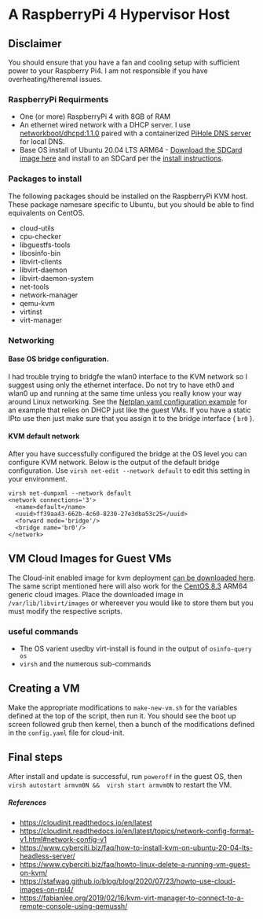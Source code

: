 
# A RaspberryPi 4 Hypervisor Host
##  Disclaimer
You should ensure that you have a fan and cooling setup with sufficient power to your Raspberry Pi4. I am not responsible if you have overheating/theremal issues.

### RaspberryPi Requirments
* One (or more) RaspberryPi 4 with 8GB of RAM
* An ethernet wired network with a DHCP server. I  use [networkboot/dhcpd:1.1.0](https://hub.docker.com/layers/networkboot/dhcpd/1.1.0/images/sha256-13b80e3902ab241f464c7969bae0043a329da7d16c7ce44ba65cb4ba524d41a8?context=explore) paired with a containerized [PiHole DNS server](https://hub.docker.com/r/pihole/pihole) for local DNS. 
* Base OS install of Ubuntu 20.04 LTS ARM64 - [Download the SDCard image here](https://cdimage.ubuntu.com/releases/20.04.2/release/ubuntu-20.04.2-preinstalled-server-arm64+raspi.img.xz) and install to an SDCard per the [install instructions](https://ubuntu.com/download/raspberry-pi).

### Packages to install
The following packages should be installed on the RaspberryPi KVM host. These package namesare specific to Ubuntu, but you should be able to find equivalents on CentOS. 

* cloud-utils
* cpu-checker
* libguestfs-tools
* libosinfo-bin
* libvirt-clients
* libvirt-daemon
* libvirt-daemon-system
* net-tools
* network-manager
* qemu-kvm
* virtinst
* virt-manager

###  Networking
#### Base OS bridge configuration.
I had trouble trying to bridgfe the wlan0 interface to the KVM network so I suggest using only the  ethernet interface.
Do not try to have eth0 and wlan0 up and running at the same time unless you really know your way around Linux networking.
See the [Netplan yaml configuration example](https://github.com/mattsn0w/KVM/blob/master/arm64_template/etc/netplan/50-cloud-init.yaml) for an example that relies on DHCP just like the guest VMs.
If you have a static IPto use then just make sure that you assign it to the bridge interface ( `br0` ).

#### KVM default network
After you have successfully configured the bridge at the OS level you can configure KVM network. Below is the output of the default bridge configuration.
Use `virsh net-edit --network default` to edit this setting in your environment.

```
virsh net-dumpxml --network default 
<network connections='3'>
  <name>default</name>
  <uuid>ff39aa43-662b-4c60-8230-27e3dba53c25</uuid>
  <forward mode='bridge'/>
  <bridge name='br0'/>
</network>
```

## VM Cloud Images for Guest VMs
The Cloud-init enabled image for kvm deployment [can be downloaded here](https://cloud-images.ubuntu.com/releases/focal/release/ubuntu-20.04-server-cloudimg-arm64.img). The same  script mentioned here will also work for the [CentOS 8.3](https://cloud.centos.org/centos/8/aarch64/images/CentOS-8-GenericCloud-8.3.2011-20201204.2.aarch64.qcow2) ARM64 generic cloud images.
Place the downloaded image in `/var/lib/libvirt/images` or whereever you would like to store them but you must modify the respective scripts.

### useful commands
* The OS varient usedby virt-install is found in the output of `osinfo-query os`
* `virsh` and the numerous sub-commands

## Creating a VM
Make the appropriate modifications to `make-new-vm.sh` for the variables defined at the top of the script, then run it. 
You should see the boot up screen followed grub then kernel, then a bunch of the modifications defined in the `config.yaml` file for cloud-init.

##  Final steps
After install and update is successful, run `poweroff` in the guest OS, then `virsh autostart armvm0N &&  virsh start armvm0N` to restart the VM.


##### References
* https://cloudinit.readthedocs.io/en/latest
* https://cloudinit.readthedocs.io/en/latest/topics/network-config-format-v1.html#network-config-v1
* https://www.cyberciti.biz/faq/how-to-install-kvm-on-ubuntu-20-04-lts-headless-server/
* https://www.cyberciti.biz/faq/howto-linux-delete-a-running-vm-guest-on-kvm/
* https://stafwag.github.io/blog/blog/2020/07/23/howto-use-cloud-images-on-rpi4/
* https://fabianlee.org/2019/02/16/kvm-virt-manager-to-connect-to-a-remote-console-using-qemussh/

